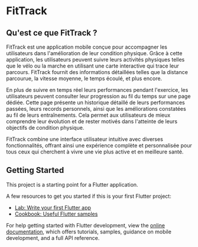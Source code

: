 # FitTrack

## Qu'est ce que FitTrack ? 

FitTrack est une application mobile conçue pour accompagner les utilisateurs dans l'amélioration de leur condition physique. Grâce à cette application, les utilisateurs peuvent suivre leurs activités physiques telles que le vélo ou la marche en utilisant une carte interactive qui trace leur parcours. FitTrack fournit des informations détaillées telles que la distance parcourue, la vitesse moyenne, le temps écoulé, et plus encore.

En plus de suivre en temps réel leurs performances pendant l'exercice, les utilisateurs peuvent consulter leur progression au fil du temps sur une page dédiée. Cette page présente un historique détaillé de leurs performances passées, leurs records personnels, ainsi que les améliorations constatées au fil de leurs entraînements. Cela permet aux utilisateurs de mieux comprendre leur évolution et de rester motivés dans l'atteinte de leurs objectifs de condition physique.

FitTrack combine une interface utilisateur intuitive avec diverses fonctionnalités, offrant ainsi une expérience complète et personnalisée pour tous ceux qui cherchent à vivre une vie plus active et en meilleure santé.


## Getting Started

This project is a starting point for a Flutter application.

A few resources to get you started if this is your first Flutter project:

- [Lab: Write your first Flutter app](https://docs.flutter.dev/get-started/codelab)
- [Cookbook: Useful Flutter samples](https://docs.flutter.dev/cookbook)

For help getting started with Flutter development, view the
[online documentation](https://docs.flutter.dev/), which offers tutorials,
samples, guidance on mobile development, and a full API reference.
